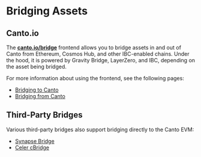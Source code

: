 # Bridging Assets

## Canto.io

The [**canto.io/bridge**](https://canto.io/bridge) frontend allows you to bridge assets in and out of Canto from Ethereum, Cosmos Hub, and other IBC-enabled chains. Under the hood, it is powered by Gravity Bridge, LayerZero, and IBC, depending on the asset being bridged.

For more information about using the frontend, see the following pages:

* [Bridging to Canto](to-canto.md)
* [Bridging from Canto](from-canto.md)

## Third-Party Bridges

Various third-party bridges also support bridging directly to the Canto EVM:

* [Synapse Bridge](synapse.md)
* [Celer cBridge](celer.md)
